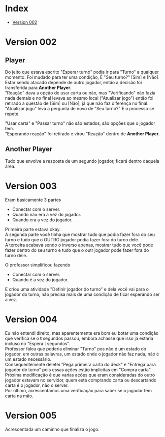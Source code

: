 # Index #
* [Version 002](/Patch_History.md#version-002)

# Version 002 #

## Player ##
Do jeito que estava escrito "Esperar turno" podia ir para "Turno" a qualquer momento. Foi mudado para ter uma condição, É "Seu turno?" [Sim] e [Não].    
Estar sendo atacado depende de outro jogador, então a decisão foi transferida para __Another Player__.    
"Reação" dava a opção de usar carta ou não, mas "Verificando" não fazia nada demais e no final levava ao mesmo local ("Atualizar jogo") então foi retirado a questão de [Sim] ou [Não], já que não faz diferença no final.    
"Atualizar jogo" leva a pergunta de novo de "Seu turno?" E o processo se repete.

"Usar carta" e "Passar turno" não são estados, são opções que o jogador tem.    
"Esperando reação" foi retirado e virou "Reação" dentro de __Another Player__.    

## Another Player ##
Tudo que envolve a resposta de um segundo jogador, ficará dentro daquela área.

# Version 003 #

Eram basicamente 3 partes  
* Conectar com o server.
* Quando não era a vez do jogador.
* Quando era a vez do jogador.

Primeira parte estava okay.  
A segunda parte você tinha que mostrar tudo que podia fazer fora do seu turno e tudo que o OUTRO jogador podia fazer fora do turno dele.  
A terceira acabava sendo o inverso apenas, mostrar tudo que você pode fazer dentro do seu turno e tudo que o outr jogador pode fazer fora do turno dele.  

O professor simplificou fazendo 
* Conectar com o server.
* Quando é a vez do jogador.

E criou uma atividade "Definir jogador do turno" e dela você vai para o jogador do turno, não precisa mais de uma condição de ficar esperando ser a vez.  

# Version 004 #

Eu não entendi direito, mas aparentemente era bom eu botar uma condição que verifica se o __t__ segundos passou, embora achasse que isso já estaria incluso no "Espera t segundos".  
Professor falou que poderia eliminar "Turno" pos não é um estado do jogador, em outras palavras, um estado onde o jogador não faz nada, não é um estado necessário.  
Consequentemente deletei "Pega primeira carta do deck" e "Entrega para jogador do turno" pois essas ações estão implicitas em "Compra carta".  
Próxima modificação é que varias ações que eram consideradas do outro jogador estavam no servidor, quem está comprando carta ou descartando carta é o jogador, não o server.  
Por último, acrescentamos uma verificação para saber se o jogador tem carta na mão.  

# Version 005 #

Acrescentada um caminho que finaliza o jogo.